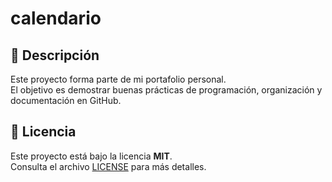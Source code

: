 # calendario

## 📌 Descripción
Este proyecto forma parte de mi portafolio personal.  
El objetivo es demostrar buenas prácticas de programación, organización y documentación en GitHub.

## 📜 Licencia
Este proyecto está bajo la licencia **MIT**.  
Consulta el archivo [LICENSE](LICENSE) para más detalles.
